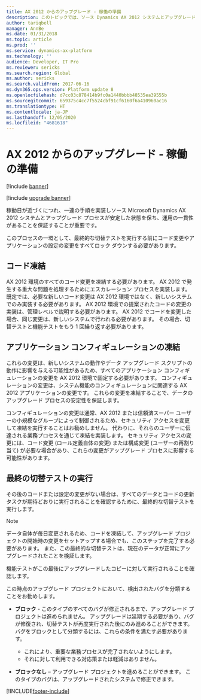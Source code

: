 ```yaml
---
title: AX 2012 からのアップグレード - 稼働の準備
description: このトピックでは、ソース Dynamics AX 2012 システムとアップグレード プロセスが安定した状態を保ち、運用の一貫性があることを保証する方法について説明します。
author: tariqbell
manager: AnnBe
ms.date: 01/31/2018
ms.topic: article
ms.prod: ''
ms.service: dynamics-ax-platform
ms.technology: ''
audience: Developer, IT Pro
ms.reviewer: sericks
ms.search.region: Global
ms.author: sericks
ms.search.validFrom: 2017-06-16
ms.dyn365.ops.version: Platform update 8
ms.openlocfilehash: d7cc03c878414b9fc0a1440bbbb48535ea39555b
ms.sourcegitcommit: 659375c4cc7f5524cbf91cf6160f6a410960ac16
ms.translationtype: HT
ms.contentlocale: ja-JP
ms.lasthandoff: 12/05/2020
ms.locfileid: "4681618"
---
```

# <a name="upgrade-from-ax-2012---prepare-for-go-live"></a>AX 2012 からのアップグレード - 稼働の準備

[!include [banner](../includes/banner.md)]

[!include [upgrade banner](../includes/upgrade-banner.md)]

稼動日が近づくにつれ、一連の手順を実装しソース Microsoft Dynamics AX 2012 システムとアップグレード プロセスが安定した状態を保ち、運用の一貫性があることを保証することが重要です。

このプロセスの一環として、最終的な切替テストを実行する前にコード変更やアプリケーションの設定の変更をすべてロック ダウンする必要があります。

## <a name="code-freeze"></a>コード凍結

AX 2012 環境のすべてのコード変更を凍結する必要があります。 AX 2012 で発生する重大な問題を処理するためにエスカレーション プロセスを実装します。 既定では、必要な新しいコード変更は AX 2012 環境ではなく、新しいシステムでのみ実装する必要があります。 AX 2012 環境での提案されたコードの変更の実装は、管理レベルで説明する必要があります。 AX 2012 でコードを変更した場合、同じ変更は、新しいシステムで行われる必要があります。 その場合、切替テストと機能テストをもう 1 回繰り返す必要があります。

## <a name="application-configuration-freeze"></a>アプリケーション コンフィギュレーションの凍結

これらの変更は、新しいシステムの動作やデータ アップグレード スクリプトの動作に影響を与える可能性があるため、すべてのアプリケーション コンフィギュレーションの変更を AX 2012 環境で固定する必要があります。 コンフィギュレーションの変更は、システム機能のコンフィギュレーションに関連する AX 2012 アプリケーションの変更です。 これらの変更を凍結することで、データのアップグレード プロセスの安定性を保証します。

コンフィギュレーションの変更は通常、AX 2012 または信頼済スーパー ユーザーの小規模なグループによって制御されるため、セキュリティ アクセスを変更して凍結を実行することはお勧めしません。 代わりに、それらのユーザーに伝達される業務プロセスを通じて凍結を実装します。 セキュリティ アクセスの変更には、コード変更 (ロール定義自体の変更) または構成変更 (ユーザーの再割り当て) が必要な場合があり、これらの変更がアップグレード プロセスに影響する可能性があります。

## <a name="running-the-final-cutover-test"></a>最終の切替テストの実行

その後のコードまたは設定の変更がない場合は、すべてのデータとコードの更新タスクが期待どおりに実行されることを確認するために、最終的な切替テストを実行します。

> [!NOTE]
> データ自体が毎日変更されるため、コードを凍結して、アップグレード プロジェクトの開始時の変更をセットアップする場合でも、このステップを完了する必要があります。 また、この最終的な切替テストは、現在のデータが正常にアップグレードされたことを検証します。

機能テストがこの最後にアップグレードしたコピーに対して実行されることを確認します。

この時点のアップグレード プロジェクトにおいて、検出されたバグを分類することをお勧めします。
- **ブロック** - このタイプのすべてのバグが修正されるまで、アップグレード プロジェクトは進められません。 アップグレードは延期する必要があり、バグが修復され、切替テストが再度実行された後にのみ進めることができます。 バグをブロックとして分類するには、これらの条件を満たす必要があります。

    - これにより、重要な業務プロセスが完了されないようにします。
    - それに対して利用できる対応策または軽減はありません。

- **ブロックなし** – アップグレード プロジェクトを進めることができます。 このタイプのバグは、アップグレードされたシステムで修正できます。


[!INCLUDE[footer-include](../../../includes/footer-banner.md)]